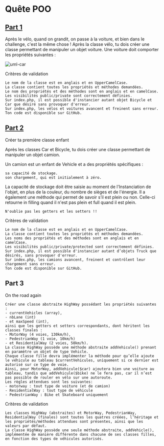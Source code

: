 # Quête POO

## [Part 1](https://github.com/Aurelie-feyzin/WCS_PHP_POO/releases/tag/part1)
Après le vélo, quand on grandit, on passe à la voiture, et bien dans le challenge, c'est la même chose ! Après la classe vélo, tu dois créer une classe permettant de manipuler un objet voiture. Une voiture doit comporter les propriétés suivantes :

![uml-car](http://images.innoveduc.fr/php_parcours/OOP/uml-car.png "uml car")

Critères de validation

    Le nom de la classe est en anglais et en UpperCamelCase.
    La classe contient toutes les propriétés et méthodes demandées.
    Le nom des propriétés et des méthodes sont en anglais et en camelCase.
    Les visibilités public/private sont correctement définies.
    Sur index.php, il est possible d'instancier autant objet Bicycle et Car que désiré sans provoquer d'erreur.
    Sur index.php, les vélos et voitures avancent et freinent sans erreur.
    Ton code est disponible sur GitHub.

## [Part 2](https://github.com/Aurelie-feyzin/WCS_PHP_POO/releases/tag/part2) 

Créer ta première classe enfant

Après les classes Car et Bicycle, tu dois créer une classe permettant de manipuler un objet camion.

Un camion est un enfant de Vehicle et a des propriétés spécifiques :

    sa capacité de stockage.
    son chargement, qui est initialement à zéro.

La capacité de stockage doit être saisie au moment de l'Instanciation de l'objet, en plus de la couleur, du nombre de sièges et de l'énergie. Il a également une méthode qui permet de savoir s’il est plein ou non. Celle-ci retourne in filling quand il n'est pas plein et full quand il est plein.

    N'oublie pas les getters et les setters !!

Critères de validation

    Le nom de la classe est en anglais et en UpperCamelCase.
    La classe contient toutes les propriétés et méthodes demandées.
    Les noms des propriétés et des méthodes sont en anglais et en camelCase.
    Les visibilités public/private/protected sont correctement définies.
    Sur index.php, il est possible d'instancier autant d’objets Truck que désirés, sans provoquer d'erreur.
    Sur index.php, les camions avancent, freinent et contrôlent leur chargement sans erreur.
    Ton code est disponible sur GitHub.

## Part 3

On the road again

    Créer une classe abstraite HighWay possédant les propriétés suivantes : 
    - currentVehicles (array), 
    - nbLane (int)
    - et maxSpeed (int),
    ainsi que les getters et setters correspondants, dont héritent les classes finales :
    - MotorWay (4 voies, 130km/h), 
    - PedestrianWay (1 voie, 10km/h)
    - et ResidentialWay (2 voies, 50km/h). 
    La classe HighWay possède une méthode abstraite addVehicule() prenant en paramètre un objet de type Vehicle. 
    Chaque classe fille devra implémenter la méthode pour qu’elle ajoute le véhicule au tableau $currentVehicules, uniquement si ce dernier est autorisé sur ce type de voie. 
    Ainsi, pour MotorWay, addVehicule($car) ajoutera bien une voiture au tableau, tandis que addVehicule($bike) ne le fera pas, car il n’est pas possible de rouler en vélo sur une autoroute. 
    Les règles attendues sont les suivantes:
    - motorway : tout type de voiture (et de camion)
    - ResidentialWay : tout type de véhicule
    - PedestrianWay : Bike et Skateboard uniquement

Critères de validation

    Les classes HighWay (abstraites) et MotorWay, PedestrianWay, ResidentialWay (finales) sont toutes les quatres créées, l’héritage et les propriétés/méthodes attendues sont présentes, ainsi que les valeurs par défaut.
    La classe HighWay possède une seule méthode abstraite, addVehicle(), implémentée de manière différente dans chacune de ses classes filles, en fonction des types de véhicules autorisés.
